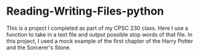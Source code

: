 # Reading-Writing-Files-python
This is a project I completed as part of my CPSC 230 class. Here I use a function to take in a text file and output possible stop words of that file. In this project, I used a mock example of the first chapter of the Harry Potter and the Sorcerer's Stone.
